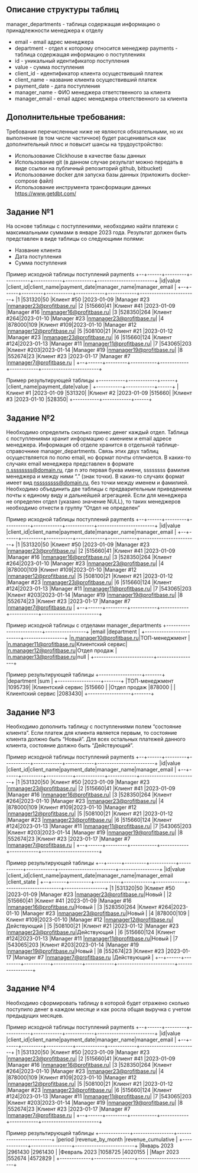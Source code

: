 ## Описание структуры таблиц

manager_departments - таблица содержащая информацию о принадлежности менеджера к отделу
-	email - email адрес менеджера
-	department - отдел к которому относится менеджер
payments - таблица содержащая информацию о поступлениях 
-	id - уникальный идентификатор поступления
-	value - сумма поступления 
-	client_id - идентификатор клиента осуществивший платеж
-	client_name - название клиента осуществивший платеж
-	payment_date - дата поступления
-	manager_name - ФИО менеджера ответственного за клиента
-	manager_email - email адрес менеджера ответственного за клиента

## Дополнительные требования: 

Требования перечисленные ниже не являются обязательными, но их выполнение (в том числе частичное) будет расцениваться как дополнительный плюс и повысит шансы на трудоустройство:
-	Использование Clickhouse в качестве базы данных
-	Использование git (в данном случае результат можно передать в виде ссылки на публичный репозиторий github, bitbucket)
-	Использование docker для запуска базы данных (приложить docker-compose файл)
-	Использование инструмента трансформации данных https://www.getdbt.com/


## Задание №1

На основе таблицы с поступлениями, необходимо найти платежи с максимальными суммами в январе 2023 года. Результат должен быть представлен в виде таблицы со следующими полями:
-	Название клиента
-	Дата поступления
-	Сумма поступления

Пример исходной таблицы поступлений payments
+--+------+---------+-----------+------------+------------+------------------------+
|id|value |client_id|client_name|payment_date|manager_name|manager_email           |
+--+------+---------+-----------+------------+------------+------------------------+
|1 |531320|50       |Клиент #50 |2023-01-09  |Manager #23 |nmanager23@profitbase.ru|
|2 |515660|41       |Клиент #41 |2023-01-09  |Manager #16 |nmanager16@profitbase.ru|
|3 |528350|264      |Клиент #264|2023-01-10  |Manager #23 |nmanager23@profitbase.ru|
|4 |878000|109      |Клиент #109|2023-01-10  |Manager #12 |nmanager12@profitbase.ru|
|5 |508100|21       |Клиент #21 |2023-01-12  |Manager #23 |nmanager23@profitbase.ru|
|6 |515660|124      |Клиент #124|2023-01-13  |Manager #11 |nmanager11@profitbase.ru|
|7 |543065|203      |Клиент #203|2023-01-14  |Manager #19 |nmanager19@profitbase.ru|
|8 |552674|23       |Клиент #23 |2023-01-17  |Manager #7  |nmanager7@profitbase.ru |
+--+------+---------+-----------+------------+------------+------------------------+

Пример результирующей таблицы
+-----------+------------+------+
|client_name|payment_date|value |
+-----------+------------+------+
|Клиент #1  |2023-01-09  |531320|
|Клиент #2  |2023-01-09  |515660|
|Клиент #3  |2023-01-10  |528350|
+-----------+------------+------+

## Задание №2

Необходимо определить сколько принес денег каждый отдел. Таблица с поступлениями хранит информацию с имением и email адресе менеджера. Информация об отделе хранится в отдельной таблице-справочнике manager_departments. Связь этих двух таблиц осуществляется по полю email, но формат почты отличается. В каких-то случаях email менеджера представлен в формате n.ssssssss@domain.ru, где n это первая буква имени, ssssssss фамилия менеджера и между ними “.” (знак точки). В каких-то случаях формат имеет вид nssssssss@domain.ru, без точки между именем и фамилией. Необходимо объединить две таблицы с предварительным приведением почты к единому виду и дальнейшей агрегацией. Если для менеджера не определен отдел (указано значение NULL), то таких менеджеров необходимо отнести в группу “Отдел не определен”

Пример исходной таблицы поступлений payments
+--+------+---------+-----------+------------+------------+------------------------+
|id|value |client_id|client_name|payment_date|manager_name|manager_email           |
+--+------+---------+-----------+------------+------------+------------------------+
|1 |531320|50       |Клиент #50 |2023-01-09  |Manager #23 |nmanager23@profitbase.ru|
|2 |515660|41       |Клиент #41 |2023-01-09  |Manager #16 |nmanager16@profitbase.ru|
|3 |528350|264      |Клиент #264|2023-01-10  |Manager #23 |nmanager23@profitbase.ru|
|4 |878000|109      |Клиент #109|2023-01-10  |Manager #12 |nmanager12@profitbase.ru|
|5 |508100|21       |Клиент #21 |2023-01-12  |Manager #23 |nmanager23@profitbase.ru|
|6 |515660|124      |Клиент #124|2023-01-13  |Manager #11 |nmanager11@profitbase.ru|
|7 |543065|203      |Клиент #203|2023-01-14  |Manager #19 |nmanager19@profitbase.ru|
|8 |552674|23       |Клиент #23 |2023-01-17  |Manager #7  |nmanager7@profitbase.ru |
+--+------+---------+-----------+------------+------------+------------------------+

Пример исходной таблицы с отделами manager_departments
+-------------------------+-----------------+
|email                    |department       |
+-------------------------+-----------------+
|n.manager10@profitbase.ru|ТОП-менеджмент   |
|n.manager11@profitbase.ru|Клиентский сервис|
|n.manager12@profitbase.ru|Отдел продаж     |
|n.manager13@profitbase.ru|null             |
+-------------------------+-----------------+

Пример результирующей таблицы
+------------------+-------+
|department        |sum    |
+------------------+-------+
|ТОП-менеджмент    |1095739|
|Клиентский сервис |515660 |
|Отдел продаж      |878000 |
|Клиентский сервис |2083430|
+------------------+-------+

## Задание №3

Необходимо дополнить таблицу с поступлениями полем “состояние клиента”. Если платеж для клиента является первым, то состояние клиента должно быть “Новый”. Для всех остальных платежей данного клиента, состояние должно быть “Действующий”.

Пример исходной таблицы поступлений payments
+--+------+---------+-----------+------------+------------+------------------------+
|id|value |client_id|client_name|payment_date|manager_name|manager_email           |
+--+------+---------+-----------+------------+------------+------------------------+
|1 |531320|50       |Клиент #50 |2023-01-09  |Manager #23 |nmanager23@profitbase.ru|
|2 |515660|41       |Клиент #41 |2023-01-09  |Manager #16 |nmanager16@profitbase.ru|
|3 |528350|264      |Клиент #264|2023-01-10  |Manager #23 |nmanager23@profitbase.ru|
|4 |878000|109      |Клиент #109|2023-01-10  |Manager #12 |nmanager12@profitbase.ru|
|5 |508100|21       |Клиент #21 |2023-01-12  |Manager #23 |nmanager23@profitbase.ru|
|6 |515660|124      |Клиент #124|2023-01-13  |Manager #11 |nmanager11@profitbase.ru|
|7 |543065|203      |Клиент #203|2023-01-14  |Manager #19 |nmanager19@profitbase.ru|
|8 |552674|23       |Клиент #23 |2023-01-17  |Manager #7  |nmanager7@profitbase.ru |
+--+------+---------+-----------+------------+------------+------------------------+

Пример результирующей таблицы
+--+------+---------+-----------+------------+------------+------------------------+-----------------+
|id|value |client_id|client_name|payment_date|manager_name|manager_email           |client_state     |
+--+------+---------+-----------+------------+------------+------------------------+-----------------+
|1 |531320|50       |Клиент #50 |2023-01-09  |Manager #23 |nmanager23@profitbase.ru|Новый            |
|2 |515660|41       |Клиент #41 |2023-01-09  |Manager #16 |nmanager16@profitbase.ru|Новый            |
|3 |528350|264      |Клиент #264|2023-01-10  |Manager #23 |nmanager23@profitbase.ru|Новый            |
|4 |878000|109      |Клиент #109|2023-01-10  |Manager #12 |nmanager12@profitbase.ru|Действующий      |
|5 |508100|21       |Клиент #21 |2023-01-12  |Manager #23 |nmanager23@profitbase.ru|Действующий      |
|6 |515660|124      |Клиент #124|2023-01-13  |Manager #11 |nmanager11@profitbase.ru|Новый            |
|7 |543065|203      |Клиент #203|2023-01-14  |Manager #19 |nmanager19@profitbase.ru|Новый            |
|8 |552674|23       |Клиент #23 |2023-01-17  |Manager #7  |nmanager7@profitbase.ru |Действующий      |
+--+------+---------+-----------+------------+------------+------------------------+-----------------+

## Задание №4

Необходимо сформировать таблицу в которой будет отражено сколько поступило денег в каждом месяце и как росла общая выручка с учетом предыдущих месяцев.

Пример исходной таблицы поступлений payments
+--+------+---------+-----------+------------+------------+------------------------+
|id|value |client_id|client_name|payment_date|manager_name|manager_email           |
+--+------+---------+-----------+------------+------------+------------------------+
|1 |531320|50       |Клиент #50 |2023-01-09  |Manager #23 |nmanager23@profitbase.ru|
|2 |515660|41       |Клиент #41 |2023-01-09  |Manager #16 |nmanager16@profitbase.ru|
|3 |528350|264      |Клиент #264|2023-01-10  |Manager #23 |nmanager23@profitbase.ru|
|4 |878000|109      |Клиент #109|2023-01-10  |Manager #12 |nmanager12@profitbase.ru|
|5 |508100|21       |Клиент #21 |2023-01-12  |Manager #23 |nmanager23@profitbase.ru|
|6 |515660|124      |Клиент #124|2023-01-13  |Manager #11 |nmanager11@profitbase.ru|
|7 |543065|203      |Клиент #203|2023-01-14  |Manager #19 |nmanager19@profitbase.ru|
|8 |552674|23       |Клиент #23 |2023-01-17  |Manager #7  |nmanager7@profitbase.ru |
+--+------+---------+-----------+------------+------------+------------------------+

Пример результирующей таблицы
+-------------+-----------------+-------------------------+
|period       |revenue_by_month |revenue_cumulative       |
+-------------+-----------------+-------------------------+
|Январь 2023  |2961430          |2961430                  |
|Февраль 2023 |1058725          |4020155                  |
|Март 2023    |552674           |4572829                  |
+-------------+-----------------+-------------------------+